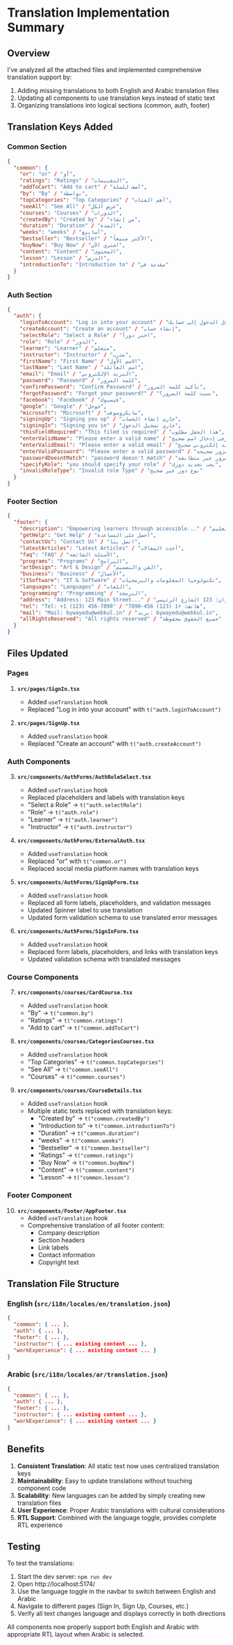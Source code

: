 # Translation Implementation Summary

## Overview

I've analyzed all the attached files and implemented comprehensive translation support by:

1. Adding missing translations to both English and Arabic translation files
2. Updating all components to use translation keys instead of static text
3. Organizing translations into logical sections (common, auth, footer)

## Translation Keys Added

### Common Section

```json
{
  "common": {
    "or": "or" / "أو",
    "ratings": "Ratings" / "التقييمات",
    "addToCart": "Add to cart" / "أضف للسلة",
    "by": "By" / "بواسطة",
    "topCategories": "Top Categories" / "أهم الفئات",
    "seeAll": "See All" / "عرض الكل",
    "courses": "Courses" / "الدورات",
    "createdBy": "Created by" / "من إنشاء",
    "duration": "Duration" / "المدة",
    "weeks": "weeks" / "أسابيع",
    "bestseller": "Bestseller" / "الأكثر مبيعاً",
    "buyNow": "Buy Now" / "اشتري الآن",
    "content": "Content" / "المحتوى",
    "lesson": "Lesson" / "الدرس",
    "introductionTo": "Introduction to" / "مقدمة في"
  }
}
```

### Auth Section

```json
{
  "auth": {
    "loginToAccount": "Log in into your account" / "سجل الدخول إلى حسابك",
    "createAccount": "Create an account" / "إنشاء حساب",
    "selectRole": "Select a Role" / "اختر دوراً",
    "role": "Role" / "الدور",
    "learner": "Learner" / "متعلم",
    "instructor": "Instructor" / "مدرب",
    "firstName": "First Name" / "الاسم الأول",
    "lastName": "Last Name" / "اسم العائلة",
    "email": "Email" / "البريد الإلكتروني",
    "password": "Password" / "كلمة المرور",
    "confirmPassword": "Confirm Password" / "تأكيد كلمة المرور",
    "forgotPassword": "Forgot your password?" / "نسيت كلمة المرور؟",
    "facebook": "Facebook" / "فيسبوك",
    "google": "Google" / "جوجل",
    "microsoft": "Microsoft" / "مايكروسوفت",
    "signingUp": "Signing you up" / "جاري إنشاء الحساب",
    "signingIn": "Signing you in" / "جاري تسجيل الدخول",
    "thisFieldRequired": "This filed is required" / "هذا الحقل مطلوب",
    "enterValidName": "Please enter a valid name" / "يرجى إدخال اسم صحيح",
    "enterValidEmail": "Please enter a valid email" / "يرجى إدخال بريد إلكتروني صحيح",
    "enterValidPassword": "Please enter a valid password" / "يرجى إدخال كلمة مرور صحيحة",
    "passwordDoesntMatch": "password doesn't match" / "كلمة المرور غير متطابقة",
    "specifyRole": "you should specify your role" / "يجب تحديد دورك",
    "invalidRoleType": "Invalid role Type" / "نوع دور غير صحيح"
  }
}
```

### Footer Section

```json
{
  "footer": {
    "description": "Empowering learners through accessible..." / "تمكين المتعلمين من خلال التعليم...",
    "getHelp": "Get Help" / "احصل على المساعدة",
    "contactUs": "Contact Us" / "اتصل بنا",
    "latestArticles": "Latest Articles" / "أحدث المقالات",
    "faq": "FAQ" / "الأسئلة الشائعة",
    "programs": "Programs" / "البرامج",
    "artDesign": "Art & Design" / "الفن والتصميم",
    "business": "Business" / "الأعمال",
    "itSoftware": "IT & Software" / "تكنولوجيا المعلومات والبرمجيات",
    "languages": "Languages" / "اللغات",
    "programming": "Programming" / "البرمجة",
    "address": "Address: 123 Main Street..." / "العنوان: 123 الشارع الرئيسي...",
    "tel": "Tel: +1 (123) 456-7890" / "هاتف: +1 (123) 456-7890",
    "mail": "Mail: bywayedu@webkul.in" / "بريد: bywayedu@webkul.in",
    "allRightsReserved": "All rights reserved" / "جميع الحقوق محفوظة"
  }
}
```

## Files Updated

### Pages

1. **`src/pages/SignIn.tsx`**

   - Added `useTranslation` hook
   - Replaced "Log in into your account" with `t("auth.loginToAccount")`

2. **`src/pages/SignUp.tsx`**
   - Added `useTranslation` hook
   - Replaced "Create an account" with `t("auth.createAccount")`

### Auth Components

3. **`src/components/AuthForms/AuthRoleSelect.tsx`**

   - Added `useTranslation` hook
   - Replaced placeholders and labels with translation keys
   - "Select a Role" → `t("auth.selectRole")`
   - "Role" → `t("auth.role")`
   - "Learner" → `t("auth.learner")`
   - "Instructor" → `t("auth.instructor")`

4. **`src/components/AuthForms/ExternalAuth.tsx`**

   - Added `useTranslation` hook
   - Replaced "or" with `t("common.or")`
   - Replaced social media platform names with translation keys

5. **`src/components/AuthForms/SignUpForm.tsx`**

   - Added `useTranslation` hook
   - Replaced all form labels, placeholders, and validation messages
   - Updated Spinner label to use translation
   - Updated form validation schema to use translated error messages

6. **`src/components/AuthForms/SignInForm.tsx`**
   - Added `useTranslation` hook
   - Replaced form labels, placeholders, and links with translation keys
   - Updated validation schema with translated messages

### Course Components

7. **`src/components/courses/CardCourse.tsx`**

   - Added `useTranslation` hook
   - "By" → `t("common.by")`
   - "Ratings" → `t("common.ratings")`
   - "Add to cart" → `t("common.addToCart")`

8. **`src/components/courses/CategoriesCourses.tsx`**

   - Added `useTranslation` hook
   - "Top Categories" → `t("common.topCategories")`
   - "See All" → `t("common.seeAll")`
   - "Courses" → `t("common.courses")`

9. **`src/components/courses/CourseDetails.tsx`**
   - Added `useTranslation` hook
   - Multiple static texts replaced with translation keys:
     - "Created by" → `t("common.createdBy")`
     - "Introduction to" → `t("common.introductionTo")`
     - "Duration" → `t("common.duration")`
     - "weeks" → `t("common.weeks")`
     - "Bestseller" → `t("common.bestseller")`
     - "Ratings" → `t("common.ratings")`
     - "Buy Now" → `t("common.buyNow")`
     - "Content" → `t("common.content")`
     - "Lesson" → `t("common.lesson")`

### Footer Component

10. **`src/components/Footer/AppFooter.tsx`**
    - Added `useTranslation` hook
    - Comprehensive translation of all footer content:
      - Company description
      - Section headers
      - Link labels
      - Contact information
      - Copyright text

## Translation File Structure

### English (`src/i18n/locales/en/translation.json`)

```json
{
  "common": { ... },
  "auth": { ... },
  "footer": { ... },
  "instructor": { ... existing content ... },
  "workExperience": { ... existing content ... }
}
```

### Arabic (`src/i18n/locales/ar/translation.json`)

```json
{
  "common": { ... },
  "auth": { ... },
  "footer": { ... },
  "instructor": { ... existing content ... },
  "workExperience": { ... existing content ... }
}
```

## Benefits

1. **Consistent Translation**: All static text now uses centralized translation keys
2. **Maintainability**: Easy to update translations without touching component code
3. **Scalability**: New languages can be added by simply creating new translation files
4. **User Experience**: Proper Arabic translations with cultural considerations
5. **RTL Support**: Combined with the language toggle, provides complete RTL experience

## Testing

To test the translations:

1. Start the dev server: `npm run dev`
2. Open http://localhost:5174/
3. Use the language toggle in the navbar to switch between English and Arabic
4. Navigate to different pages (Sign In, Sign Up, Courses, etc.)
5. Verify all text changes language and displays correctly in both directions

All components now properly support both English and Arabic with appropriate RTL layout when Arabic is selected.
